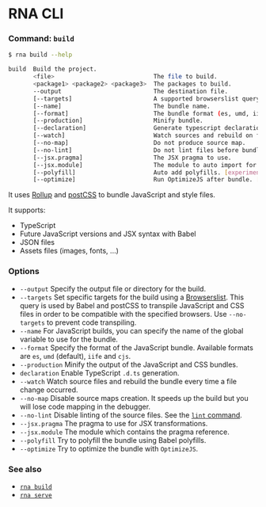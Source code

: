 # RNA CLI

### Command: `build`

```sh
$ rna build --help

build  Build the project.
       <file>                            The file to build.
       <package1> <package2> <package3>  The packages to build.
       --output                          The destination file.
       [--targets]                       A supported browserslist query. Use --no-targets to transpile only non-standard features.
       [--name]                          The bundle name.
       [--format]                        The bundle format (es, umd, iife, cjs).
       [--production]                    Minify bundle.
       [--declaration]                   Generate typescript declarations.
       [--watch]                         Watch sources and rebuild on files changes.
       [--no-map]                        Do not produce source map.
       [--no-lint]                       Do not lint files before bundle.
       [--jsx.pragma]                    The JSX pragma to use.
       [--jsx.module]                    The module to auto import for JSX pragma.
       [--polyfill]                      Auto add polyfills. [experimental]
       [--optimize]                      Run OptimizeJS after bundle. [experimental]
```

It uses [Rollup](https://rollupjs.org/) and [postCSS](https://postcss.org/) to bundle JavaScript and style files.

It supports:
* TypeScript
* Future JavaScript versions and JSX syntax with Babel
* JSON files
* Assets files (images, fonts, ...)

### Options

* `--output` Specify the output file or directory for the build.
* `--targets` Set specific targets for the build using a [Browserslist](https://github.com/browserslist/browserslist). This query is used by Babel and postCSS to transpile JavaScript and CSS files in order to be compatible with the specified browsers. Use `--no-targets` to prevent code transpiling.
* `--name` For JavaScript builds, you can specify the name of the global variable to use for the bundle.
* `--format` Specify the format of the JavaScript bundle. Available formats are `es`, `umd` (default), `iife` and `cjs`.
* `--production` Minify the output of the JavaScript and CSS bundles.
* `declaration` Enable TypeScript `.d.ts` generation.
* `--watch` Watch source files and rebuild the bundle every time a file change occurred.
* `--no-map` Disable source maps creation. It speeds up the build but you will lose code mapping in the debugger.
* `--no-lint` Disable linting of the source files. See the [`lint` command](../lint/).
* `--jsx.pragma` The pragma to use for JSX transformations.
* `--jsx.module` The module which contains the pragma reference.
* `--polyfill` Try to polyfill the bundle using Babel polyfills.
* `--optimize` Try to optimize the bundle with `OptimizeJS`.

### See also

* [`rna build`](../build/)
* [`rna serve`](../serve/)
